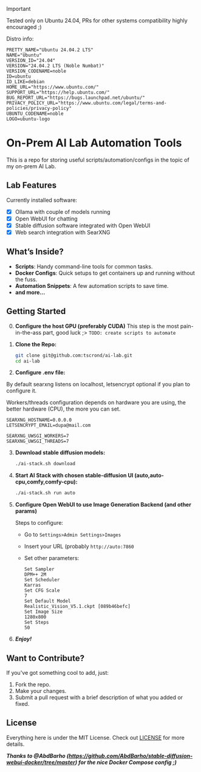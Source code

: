 > [!IMPORTANT]
> Tested only on Ubuntu 24.04, PRs for other systems compatibility highly encouraged ;)

Distro info:
```
PRETTY_NAME="Ubuntu 24.04.2 LTS"
NAME="Ubuntu"
VERSION_ID="24.04"
VERSION="24.04.2 LTS (Noble Numbat)"
VERSION_CODENAME=noble
ID=ubuntu
ID_LIKE=debian
HOME_URL="https://www.ubuntu.com/"
SUPPORT_URL="https://help.ubuntu.com/"
BUG_REPORT_URL="https://bugs.launchpad.net/ubuntu/"
PRIVACY_POLICY_URL="https://www.ubuntu.com/legal/terms-and-policies/privacy-policy"
UBUNTU_CODENAME=noble
LOGO=ubuntu-logo
```

# On-Prem AI Lab Automation Tools

This is a repo for storing useful scripts/automation/configs in the topic of my on-prem AI Lab.

## Lab Features

Currently installed software:

- [x] Ollama with couple of models running
- [x] Open WebUI for chatting
- [x] Stable diffusion software integrated with Open WebUI
- [x] Web search integration with SearXNG

## What’s Inside?

- **Scripts**: Handy command-line tools for common tasks.
- **Docker Configs**: Quick setups to get containers up and running without the fuss.
- **Automation Snippets**: A few automation scripts to save time.
- **and more...**

## Getting Started

0. **Configure the host GPU (preferably CUDA)**
    This step is the most pain-in-the-ass part, good luck ;>
    `TODO: create scripts to automate`   

1. **Clone the Repo:**
   ```bash
   git clone git@github.com:tscrond/ai-lab.git
   cd ai-lab
   ```

2. **Configure .env file:**

  By default searxng listens on localhost, letsencrypt optional if you plan to configure it.

  Workers/threads configuration depends on hardware you are using, the better hardware (CPU), the more you can set.

  ```
  SEARXNG_HOSTNAME=0.0.0.0
  LETSENCRYPT_EMAIL=dupa@mail.com
  
  SEARXNG_UWSGI_WORKERS=7
  SEARXNG_UWSGI_THREADS=7
  ``` 

3. **Download stable diffusion models:**
    ```bash
    ./ai-stack.sh download
    ```
4. **Start AI Stack with chosen stable-diffusion UI (auto,auto-cpu,comfy,comfy-cpu):**
    ```bash
    ./ai-stack.sh run auto
    ```
5. **Configure Open WebUI to use Image Generation Backend (and other params)**

    Steps to configure:
    - Go to `Settings>Admin Settings>Images`
    - Insert your URL (probably `http://auto:7860`
    - Set other parameters:

        ```
        Set Sampler
        DPM++ 2M
        Set Scheduler
        Karras
        Set CFG Scale
        7
        Set Default Model
        Realistic_Vision_V5.1.ckpt [089b46befc]
        Set Image Size
        1280x800
        Set Steps
        50
        ```

6. ***Enjoy!***


## Want to Contribute?

If you've got something cool to add, just:

1. Fork the repo.
2. Make your changes.
3. Submit a pull request with a brief description of what you added or fixed.

## License

Everything here is under the MIT License. Check out [LICENSE](LICENSE) for more details.

***Thanks to @AbdBarho (https://github.com/AbdBarho/stable-diffusion-webui-docker/tree/master) for the nice Docker Compose config ;)***

